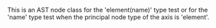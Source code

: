 This is an AST node class for the 'element(name)' type test or for the 'name' type test when the principal node type of the axis is 'element'.